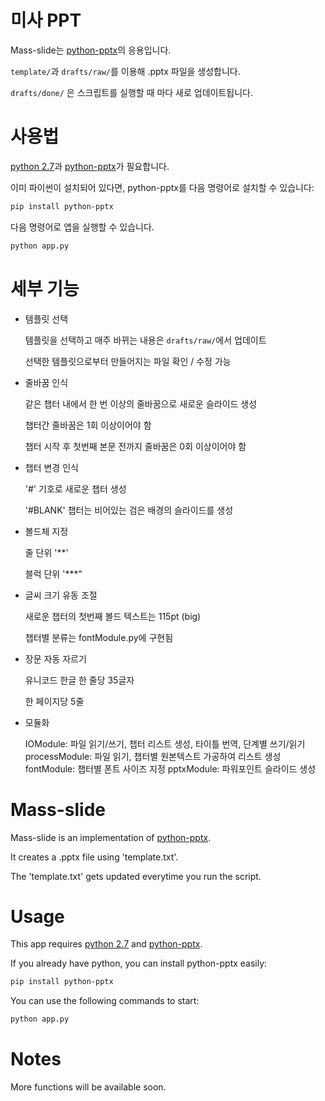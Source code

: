 
미사 PPT
==========

Mass-slide는 [python-pptx](http://python-pptx.readthedocs.io)의 응용입니다.

`template/`과 `drafts/raw/`를 이용해 .pptx 파일을 생성합니다.

`drafts/done/` 은 스크립트를 실행할 때 마다 새로 업데이트됩니다.


사용법
=====

[python 2.7](https://www.python.org/download/releases/2.7/)과 [python-pptx](http://python-pptx.readthedocs.io)가 필요합니다.

이미 파이썬이 설치되어 있다면, python-pptx를 다음 명령어로 설치할 수 있습니다:

```sh
pip install python-pptx
``` 

다음 명령어로 앱을 실행할 수 있습니다.

```sh
python app.py
```


세부 기능
========

* 템플릿 선택

	템플릿을 선택하고 매주 바뀌는 내용은 `drafts/raw/`에서 업데이트

	선택한 템플릿으로부터 만들어지는 파일 확인 / 수정 가능

* 줄바꿈 인식

	같은 챕터 내에서 한 번 이상의 줄바꿈으로 새로운 슬라이드 생성

	챕터간 줄바꿈은 1회 이상이어야 함

	챕터 시작 후 첫번째 본문 전까지 줄바꿈은 0회 이상이어야 함

* 챕터 변경 인식

	'#' 기호로 새로운 챕터 생성

	'#BLANK' 챕터는 비어있는 검은 배경의 슬라이드를 생성

* 볼드체 지정

	줄 단위 '**'

	블럭 단위 '***"

* 글씨 크기 유동 조절

	새로운 챕터의 첫번째 볼드 텍스트는 115pt (big)

	챕터별 분류는 fontModule.py에 구현됨

* 장문 자동 자르기

	유니코드 한글 한 줄당 35글자

	한 페이지당 5줄

* 모듈화

	IOModule: 파일 읽기/쓰기, 챕터 리스트 생성, 타이틀 번역, 단계별 쓰기/읽기
	processModule: 파일 읽기, 챕터별 원본텍스트 가공하여 리스트 생성
	fontModule: 챕터별 폰트 사이즈 지정
	pptxModule: 파워포인트 슬라이드 생성


Mass-slide
==========

Mass-slide is an implementation of [python-pptx](http://python-pptx.readthedocs.io).

It creates a .pptx file using 'template.txt'.

The 'template.txt' gets updated everytime you run the script.


Usage
=====

This app requires [python 2.7](https://www.python.org/download/releases/2.7/) and [python-pptx](http://python-pptx.readthedocs.io).

If you already have python, you can install python-pptx easily:

```sh
pip install python-pptx
```

You can use the following commands to start:

```sh
python app.py
```


Notes
=====

More functions will be available soon.

